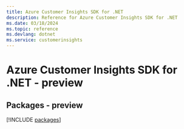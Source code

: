 ```yaml
---
title: Azure Customer Insights SDK for .NET
description: Reference for Azure Customer Insights SDK for .NET
ms.date: 03/18/2024
ms.topic: reference
ms.devlang: dotnet
ms.service: customerinsights
---
```

# Azure Customer Insights SDK for .NET - preview
## Packages - preview
[!INCLUDE [packages](customer-insights-index.md)]